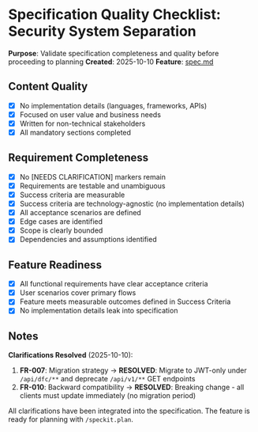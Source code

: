# Specification Quality Checklist: Security System Separation

**Purpose**: Validate specification completeness and quality before proceeding to planning
**Created**: 2025-10-10
**Feature**: [spec.md](../spec.md)

## Content Quality

- [x] No implementation details (languages, frameworks, APIs)
- [x] Focused on user value and business needs
- [x] Written for non-technical stakeholders
- [x] All mandatory sections completed

## Requirement Completeness

- [x] No [NEEDS CLARIFICATION] markers remain
- [x] Requirements are testable and unambiguous
- [x] Success criteria are measurable
- [x] Success criteria are technology-agnostic (no implementation details)
- [x] All acceptance scenarios are defined
- [x] Edge cases are identified
- [x] Scope is clearly bounded
- [x] Dependencies and assumptions identified

## Feature Readiness

- [x] All functional requirements have clear acceptance criteria
- [x] User scenarios cover primary flows
- [x] Feature meets measurable outcomes defined in Success Criteria
- [x] No implementation details leak into specification

## Notes

**Clarifications Resolved** (2025-10-10):

1. **FR-007**: Migration strategy → **RESOLVED**: Migrate to JWT-only under `/api/dfc/**` and deprecate `/api/v1/**` GET endpoints
2. **FR-010**: Backward compatibility → **RESOLVED**: Breaking change - all clients must update immediately (no migration period)

All clarifications have been integrated into the specification. The feature is ready for planning with `/speckit.plan`.

